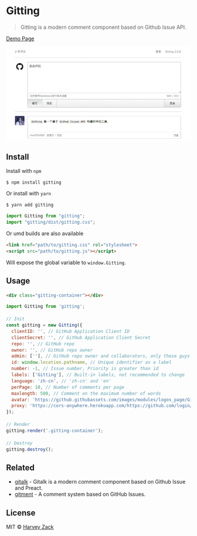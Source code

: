 # Gitting

> Gitting is a modern comment component based on Github Issue API.

[Demo Page](https://zhw2590582.github.io/gitting/)

![Screenshot](./screenshot.png)

## Install

Install with `npm`

```
$ npm install gitting
```

Or install with `yarn`

```
$ yarn add gitting
```

```js
import Gitting from "gitting";
import "gitting/dist/gitting.css";
```

Or umd builds are also available

```html
<link href="path/to/gitting.css" rel="stylesheet">
<script src="path/to/gitting.js"></script>
```

Will expose the global variable to `window.Gitting`.

## Usage

```html
<div class="gitting-container"></div>
```

```js
import Gitting from 'gitting';

// Init
const gitting = new Gitting({
  clientID: '', // GitHub Application Client ID
  clientSecret: '', // GitHub Application Client Secret
  repo: '', // GitHub repo
  owner: '', // GitHub repo owner
  admin: [''], // GitHub repo owner and collaborators, only these guys can initialize github issues
  id: window.location.pathname, // Unique identifier as a label
  number: -1, // Issue number, Priority is greater than id
  labels: ['Gitting'], // Built-in labels, not recommended to change
  language: 'zh-cn', // 'zh-cn' and 'en'
  perPage: 10, // Number of comments per page
  maxlength: 500, // Comment on the maximum number of words
  avatar: 'https://github.githubassets.com/images/modules/logos_page/GitHub-Mark.png', // Default avatar
  proxy: 'https://cors-anywhere.herokuapp.com/https://github.com/login/oauth/access_token' // Access token proxy url
});

// Render
gitting.render('.gitting-container');

// Destroy
gitting.destroy();
```

## Related

- [gitalk](https://github.com/gitalk/gitalk) - Gitalk is a modern comment component based on Github Issue and Preact.
- [gitment](https://github.com/imsun/gitment) - A comment system based on GitHub Issues.

## License

MIT © [Harvey Zack](https://sleepy.im/)
